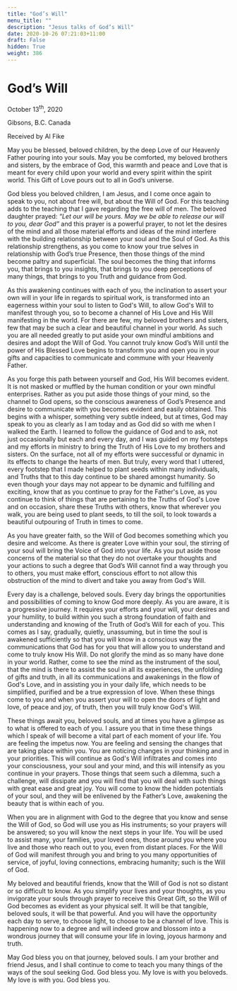 ```yaml
---
title: "God’s Will"
menu_title: ""
description: "Jesus talks of God’s Will"
date: 2020-10-26 07:21:03+11:00
draft: False
hidden: True
weight: 386
---
```

# God’s Will

October 13<sup>th</sup>, 2020

Gibsons, B.C. Canada 

Received by Al Fike



May you be blessed, beloved children, by the deep Love of our Heavenly Father pouring into your souls. May you be comforted, my beloved brothers and sisters, by the embrace of God, this warmth and peace and Love that is meant for every child upon your world and every spirit within the spirit world. This Gift of Love pours out to all in God’s universe. 

God bless you beloved children, I am Jesus, and I come once again to speak to you, not about free will, but about the Will of God. For this teaching adds to the teaching that I gave regarding the free will of men. The beloved daughter prayed: *“Let our will be yours. May we be able to release our will to you, dear God”* and this prayer is a powerful prayer, to not let the desires of the mind and all those material efforts and ideas of the mind interfere with the building relationship between your soul and the Soul of God. As this relationship strengthens, as you come to know your true selves in relationship with God’s true Presence, then those things of the mind become paltry and superficial. The soul becomes the thing that informs you, that brings to you insights, that brings to you deep perceptions of many things, that brings to you Truth and guidance from God. 

As this awakening continues with each of you, the inclination to assert your own will in your life in regards to spiritual work, is transformed into an eagerness within your soul to listen to God's Will, to allow God's Will to manifest through you, so to become a channel of His Love and His Will manifesting in the world. For there are few, my beloved brothers and sisters, few that may be such a clear and beautiful channel in your world. As such you are all needed greatly to put aside your own mindful ambitions and desires and adopt the Will of God. You cannot truly know God’s Will until the power of His Blessed Love begins to transform you and open you in your gifts and capacities to communicate and commune with your Heavenly Father. 

As you forge this path between yourself and God, His Will becomes evident. It is not masked or muffled by the human condition or your own mindful enterprises. Rather as you put aside those things of your mind, so the channel to God opens, so the conscious awareness of God’s Presence and desire to communicate with you becomes evident and easily obtained. This begins with a whisper, something very subtle indeed, but at times, God may speak to you as clearly as I am today and as God did so with me when I walked the Earth. 
I learned to follow the guidance of God and to ask, not just occasionally but each and every day, and I was guided on my footsteps and my efforts in ministry to bring the Truth of His Love to my brothers and sisters. On the surface, not all of my efforts were successful or dynamic in its effects to change the hearts of men. But truly, every word that I uttered, every footstep that I made helped to plant seeds within many individuals, and Truths that to this day continue to be shared amongst humanity. So even though your days may not appear to be dynamic and fulfilling and exciting, know that as you continue to pray for the Father's Love, as you continue to think of things that are pertaining to the Truths of God's Love and on occasion, share these Truths with others, know that wherever you walk, you are being used to plant seeds, to till the soil, to look towards a beautiful outpouring of Truth in times to come. 

As you have greater faith, so the Will of God becomes something which you desire and welcome. As there is greater Love within your soul, the stirring of your soul will bring the Voice of God into your life. As you put aside those concerns of the material so that they do not overtake your thoughts and your actions to such a degree that God’s Will cannot find a way through you to others, you must make effort, conscious effort to not allow this obstruction of the mind to divert and take you away from God's Will. 

Every day is a challenge, beloved souls. Every day brings the opportunities and possibilities of coming to know God more deeply. As you are aware, it is a progressive journey. It requires your efforts and your will, your desires and your humility, to build within you such a strong foundation of faith and understanding and knowing of the Truth of God’s Will for each of you. This comes as I say, gradually, quietly, unassuming, but in time the soul is awakened sufficiently so that you will know in a conscious way the communications that God has for you that will allow you to understand and come to truly know His Will. Do not glorify the mind as so many have done in your world. Rather, come to see the mind as the instrument of the soul, that the mind is there to assist the soul in all its experiences, the unfolding of gifts and truth, in all its communications and awakenings in the flow of God's Love, and in assisting you in your daily life, which needs to be simplified, purified and be a true expression of love. When these things come to you and when you assert your will to open the doors of light and love, of peace and joy, of truth, then you will truly know God's Will. 

These things await you, beloved souls, and at times you have a glimpse as to what is offered to each of you. I assure you that in time these things which I speak of will become a vital part of each moment of your life. You are feeling the impetus now. You are feeling and sensing the changes that are taking place within you. You are noticing changes in your thinking and in your priorities. This will continue as God's Will infiltrates and comes into your consciousness, your soul and your mind, and this will intensify as you continue in your prayers. Those things that seem such a dilemma, such a challenge, will dissipate and you will find that you will deal with such things with great ease and great joy. You will come to know the hidden potentials of your soul, and they will be enlivened by the Father’s Love, awakening the beauty that is within each of you. 

When you are in alignment with God to the degree that you know and sense the Will of God, so God will use you as His instruments; so your prayers will be answered; so you will know the next steps in your life. You will be used to assist many, your families, your loved ones, those around you where you live and those who reach out to you, even from distant places. For the Will of God will manifest through you and bring to you many opportunities of service, of joyful, loving connections, embracing humanity; such is the Will of God.

My beloved and beautiful friends, know that the Will of God is not so distant or so difficult to know. As you simplify your lives and your thoughts, as you invigorate your souls through prayer to receive this Great Gift, so the Will of God becomes as evident as your physical self. It will be that tangible, beloved souls, it will be that powerful. And you will have the opportunity each day to serve, to choose light, to choose to be a channel of love. This is happening now to a degree and will indeed grow and blossom into a wondrous journey that will consume your life in loving, joyous harmony and truth. 

May God bless you on that journey, beloved souls. I am your brother and friend Jesus, and I shall continue to come to teach you many things of the ways of the soul seeking God. God bless you. My love is with you beloveds. My love is with you. God bless you.